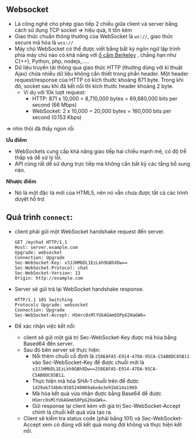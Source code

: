## Websocket
- Là công nghệ cho phép giao tiếp 2 chiều giữa client và server bằng cách sử dụng TCP socket => hiệu quả, ít tốn kém
- Giao thức chuẩn thông thường của WebSocket là `ws://`, giao thức secure mã hóa là `wss://`
- Máy chủ WebSocket có thể được viết bằng bất kỳ ngôn ngữ lập trình phía máy chủ nào có khả năng với [ổ cắm Berkeley](https://en.wikipedia.org/wiki/Berkeley_sockets) , chẳng hạn như C(++), Python, php, nodejs,.....
- Dữ liệu truyền tải thông qua giao thức HTTP (thường dùng với kĩ thuật Ajax) chứa nhiều dữ liệu không cần thiết trong phần header. Một header request/response của HTTP có kích thước khoảng 871 byte. Trong khi đó, socket sau khi đã kết nối thì kích thước header khoảng 2 byte. 
	- Ví dụ với 10k lượt request:
		-  HTTP: 871 x 10,000 = 8,710,000 bytes = 69,680,000 bits per second (66 Mbps)
		-  WebSocket: 2 x 10,000 = 20,000 bytes = 160,000 bits per second (0.153 Kbps)


=> nhìn thôi đã thấy ngon rồi

**Ưu điểm**

-   WebSockets cung cấp khả năng giao tiếp hai chiều mạnh mẽ, có độ trễ thấp và dễ xử lý lỗi. 
-   API cũng rất dễ sử dụng trực tiếp mà không cần bất kỳ các tầng bổ sung nào.

**Nhược điểm**
-   Nó là một đặc tả mới của HTML5, nên nó vẫn chưa được tất cả các trình duyệt hỗ trợ.


## Quá trình `connect`:
- client phải gửi một WebSocket handshake request đến server.
	```
	GET /mychat HTTP/1.1
	Host: server.example.com 
	Upgrade: websocket 
	Connection: Upgrade 
	Sec-WebSocket-Key: x3JJHMbDL1EzLkh9GBhXDw== 
	Sec-WebSocket-Protocol: chat 
	Sec-WebSocket-Version: 13 
	Origin: http://example.com
	```
- Server sẽ gửi trả lại WebSocket handshake response.
	```
	HTTP/1.1 101 Switching 
	Protocols Upgrade: websocket 
	Connection: Upgrade 
	Sec-WebSocket-Accept: HSmrc0sMlYUkAGmm5OPpG2HaGWk=
	```

- Để xác nhận việc kết nối:
	- client sẽ gửi một giá trị Sec-WebSocket-Key được mã hóa bằng Based64 đến server. 
	- Sau đó bên server sẽ thực hiện: 
		- Nối thêm chuỗi cố định là `258EAFA5-E914-47DA-95CA-C5AB0DC85B11` vào Sec-WebSocket-Key để được chuỗi mới là `x3JJHMbDL1EzLkh9GBhXDw==258EAFA5-E914-47DA-95CA-C5AB0DC85B11`.
		- Thực hiện mã hóa SHA-1 chuỗi trên để được `1d29ab734b0c9585240069a6e4e3e91b61da1969`.
		-  Mã hóa kết quả vừa nhận được bằng Base64 để được `HSmrc0sMlYUkAGmm5OPpG2HaGWk=`. 
		- Gửi response lại client kèm với giá trị Sec-WebSocket-Accept chính là chuỗi kết quả vừa tạo ra.
	- Client sẽ kiểm tra status code (phải bằng 101) và Sec-WebSocket-Accept xem có đúng với kết quả mong đợi không và thực hiện kết nối.
